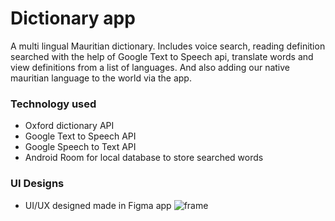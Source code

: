 # Dictionary app
A multi lingual Mauritian dictionary. Includes voice search, reading definition searched with the help of Google Text to Speech api, translate words and view definitions from a list of languages. And also adding our native mauritian language to the world via the app.

### Technology used
- Oxford dictionary API
- Google Text to Speech API
- Google Speech to Text API
- Android Room for local database to store searched words


### UI Designs
- UI/UX designed made in Figma app
![frame](https://user-images.githubusercontent.com/13452864/114368939-f1d71c80-9b8e-11eb-977e-059c985a76ea.png)


